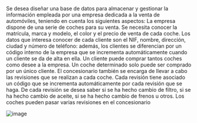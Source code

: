Se desea diseñar una base de datos para almacenar y gestionar la información
empleada por una empresa dedicada a la venta de automóviles, teniendo en cuenta los
siguientes aspectos:
La empresa dispone de una serie de coches para su venta. Se necesita conocer la
matrícula, marca y modelo, el color y el precio de venta de cada coche.
Los datos que interesa conocer de cada cliente son el NIF, nombre, dirección, ciudad y
número de teléfono: además, los clientes se diferencian por un código interno de la
empresa que se incrementa automáticamente cuando un cliente se da de alta en ella. Un
cliente puede comprar tantos coches como desee a la empresa. Un coche determinado
solo puede ser comprado por un único cliente.
El concesionario también se encarga de llevar a cabo las revisiones que se realizan a
cada coche. Cada revisión tiene asociado un código que se incrementa automáticamente
por cada revisión que se haga. De cada revisión se desea saber si se ha hecho cambio de
filtro, si se ha hecho cambio de aceite, si se ha hecho cambio de frenos u otros. Los
coches pueden pasar varias revisiones en el concesionario


![image](https://user-images.githubusercontent.com/99224635/177063376-681e3b11-92fd-4fb8-b26e-054b97188a1b.png)


